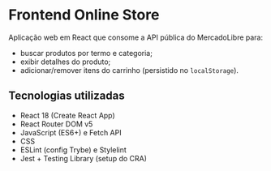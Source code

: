 # Frontend Online Store

Aplicação web em React que consome a API pública do MercadoLibre para:
- buscar produtos por termo e categoria;
- exibir detalhes do produto;
- adicionar/remover itens do carrinho (persistido no `localStorage`).

## Tecnologias utilizadas
- React 18 (Create React App)
- React Router DOM v5
- JavaScript (ES6+) e Fetch API
- CSS
- ESLint (config Trybe) e Stylelint
- Jest + Testing Library (setup do CRA)

